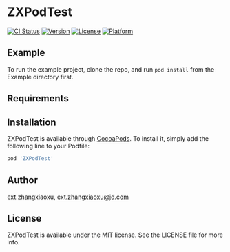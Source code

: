 # ZXPodTest

[![CI Status](https://img.shields.io/travis/ext.zhangxiaoxu/ZXPodTest.svg?style=flat)](https://travis-ci.org/ext.zhangxiaoxu/ZXPodTest)
[![Version](https://img.shields.io/cocoapods/v/ZXPodTest.svg?style=flat)](https://cocoapods.org/pods/ZXPodTest)
[![License](https://img.shields.io/cocoapods/l/ZXPodTest.svg?style=flat)](https://cocoapods.org/pods/ZXPodTest)
[![Platform](https://img.shields.io/cocoapods/p/ZXPodTest.svg?style=flat)](https://cocoapods.org/pods/ZXPodTest)

## Example

To run the example project, clone the repo, and run `pod install` from the Example directory first.

## Requirements

## Installation

ZXPodTest is available through [CocoaPods](https://cocoapods.org). To install
it, simply add the following line to your Podfile:

```ruby
pod 'ZXPodTest'
```

## Author

ext.zhangxiaoxu, ext.zhangxiaoxu@jd.com

## License

ZXPodTest is available under the MIT license. See the LICENSE file for more info.

